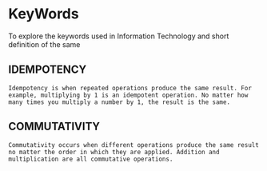 # KeyWords
To explore the keywords used in Information Technology and short definition of the same


## IDEMPOTENCY

    Idempotency is when repeated operations produce the same result. For example, multiplying by 1 is an idempotent operation. No matter how many times you multiply a number by 1, the result is the same.

## COMMUTATIVITY
    Commutativity occurs when different operations produce the same result no matter the order in which they are applied. Addition and multiplication are all commutative operations.
